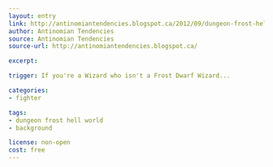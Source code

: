 ```yaml
---
layout: entry
link: http://antinomiantendencies.blogspot.ca/2012/09/dungeon-frost-hell-world-part.html
author: Antinomian Tendencies
source: Antinomian Tendencies
source-url: http://antinomiantendencies.blogspot.ca/

excerpt:

trigger: If you're a Wizard who isn't a Frost Dwarf Wizard...

categories:
- fighter

tags:
- dungeon frost hell world
- background

license: non-open
cost: free
---
```

